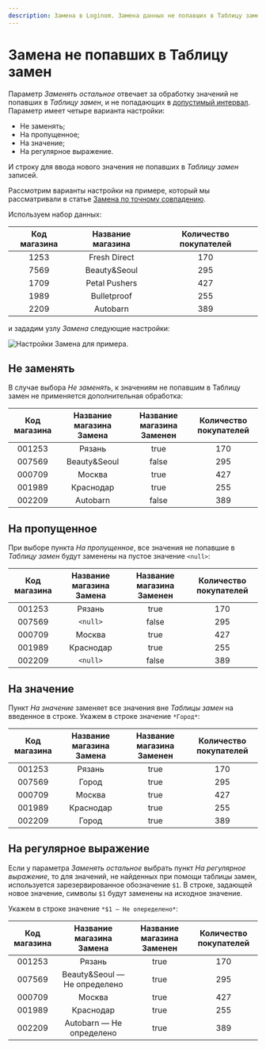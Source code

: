 ```yaml
---
description: Замена в Loginom. Замена данных не попавших в Таблицу замен. Варианты замен.
---
```

# Замена не попавших в Таблицу замен

Параметр *Заменять остальное* отвечает за обработку значений не попавших в *Таблицу замен*, и не попадающих в [допустимый интервал](./exact-match.md#primenenie-dopustimogo-intervala). Параметр имеет четыре варианта настройки:

* Не заменять;
* На пропущенное;
* На значение;
* На регулярное выражение.

И строку для ввода нового значения не попавших в *Таблицу замен* записей.


Рассмотрим варианты настройки на примере, который мы рассматривали в статье [Замена по точному совпадению](./exact-match.md#zamena-po-tochnomu-sovpadeniyu).

Используем набор данных:

| Код магазина| Название магазина | Количество покупателей |
|:-:|:-:|:-:|
|1253| Fresh Direct | 170 |
|7569| Beauty&Seoul | 295 |
|1709| Petal Pushers | 427 |
|1989| Bulletproof | 255 |
|2209| Autobarn | 389 |

и зададим узлу *Замена* следующие настройки:

![Настройки Замена для примера.](substitution-exact-match-2.png)

## Не заменять

В случае выбора *Не заменять*, к значениям не попавшим в Таблицу замен не применяется дополнительная обработка:

| Код магазина| Название магазина Замена | Название магазина Заменен | Количество покупателей |
|:-:|:-:|:-:|:-:|
|001253| Рязань | true | 170 |
|007569| Beauty&Seoul | false| 295 |
|000709| Москва | true | 427 |
|001989| Краснодар | true | 255 |
|002209| Autobarn | false | 389 |

## На пропущенное

При выборе пункта *На пропущенное*, все значения не попавшие в *Таблицу замен* будут заменены на пустое значение `<null>`:

| Код магазина| Название магазина Замена | Название магазина Заменен | Количество покупателей |
|:-:|:-:|:-:|:-:|
|001253| Рязань | true | 170 |
|007569| `<null>` | false| 295 |
|000709| Москва | true | 427 |
|001989| Краснодар | true | 255 |
|002209| `<null>` | false | 389 |

## На значение

Пункт *На значение* заменяет все значения вне *Таблицы замен* на введенное в строке.
Укажем в строке значение `*Город*`:

| Код магазина| Название магазина Замена | Название магазина Заменен | Количество покупателей |
|:-:|:-:|:-:|:-:|
|001253| Рязань | true | 170 |
|007569| Город | true | 295 |
|000709| Москва | true | 427 |
|001989| Краснодар | true | 255 |
|002209| Город | true | 389 |

## На регулярное выражение

Если у параметра *Заменять остальное* выбрать пункт *На регулярное выражение*, то для значений, не найденных при помощи таблицы замен, используется зарезервированное обозначение `$1`. В строке, задающей новое значение, символы `$1` будут заменены на исходное значение.

Укажем в строке значение `*$1 — Не опеределено*`:

| Код магазина| Название магазина Замена | Название магазина Заменен | Количество покупателей |
|:-:|:-:|:-:|:-:|
|001253| Рязань | true | 170 |
|007569| Beauty&Seoul — Не определено | true | 295 |
|000709| Москва | true | 427 |
|001989| Краснодар | true | 255 |
|002209| Autobarn — Не определено | true | 389 |